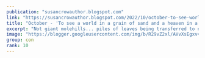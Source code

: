 ```yaml
---
publication: "susancrowauthor.blogspot.com"
link: "https://susancrowauthor.blogspot.com/2022/10/october-to-see-world-in-grain-of-sand.html"
title: "October - 'To see a world in a grain of sand and a heaven in a wild flower, Hold infinity in the palm of your hand and eternity in an hour' - William Blake from 'Auguries of Innocence'"
excerpt: "Not giant molehills... piles of leaves being transferred to near the hedgehog house! The kitchen is full of the fragrance of ginger and the ..."
image: "https://blogger.googleusercontent.com/img/b/R29vZ2xl/AVvXsEgxv41bnyie9LFTZivYxqffHuteks5Nwssav8NxJ9RjJVIy8_X7ghItDbyvuFeqNgMdSJcWgIBzmmhfzV39ONf4225GJ9-b1u6mhdr-cXx4vWHI39C528fCNa7Vbc-hauK1XzroTap80yapw5ofU8pTifVmh8Oa-A2gEnYsNrkes504zUdDCjg-evJo/w1200-h630-p-k-no-nu/20221023_162010.jpg"
group: con
rank: 10
---
```

